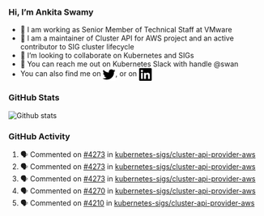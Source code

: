 ### Hi, I’m Ankita Swamy

- 💼 I am working as Senior Member of Technical Staff at VMware
- 👀 I am a maintainer of Cluster API for AWS project and an active contributor to SIG cluster lifecycle
- 💞️ I’m looking to collaborate on Kubernetes and SIGs
- 💬 You can reach me out on Kubernetes Slack with handle @swan
- You can also find me on <a href="https://twitter.com/SwamyAnkita" target="blank"><img align="center" src="https://raw.githubusercontent.com/Ankitasw/Ankitasw/master/svg/twitter.svg" alt="Ankitasw" height="25" width="25" color="#1DA1f2" /></a>, or on <a href="https://www.linkedin.com/in/Ankitaswamy/" target="blank"><img align="center" src="https://raw.githubusercontent.com/Ankitasw/Ankitasw/master/svg/linkedin.svg" alt="Ankitasw" height="25" width="25" /></a>

### GitHub Stats
![Github stats](https://github-readme-stats.vercel.app/api?username=Ankitasw&count_private=true&show_icons=true&theme=tokyonight)

### GitHub Activity 
<!--START_SECTION:activity-->
1. 🗣 Commented on [#4273](https://github.com/kubernetes-sigs/cluster-api-provider-aws/issues/4273) in [kubernetes-sigs/cluster-api-provider-aws](https://github.com/kubernetes-sigs/cluster-api-provider-aws)
2. 🗣 Commented on [#4273](https://github.com/kubernetes-sigs/cluster-api-provider-aws/issues/4273) in [kubernetes-sigs/cluster-api-provider-aws](https://github.com/kubernetes-sigs/cluster-api-provider-aws)
3. 🗣 Commented on [#4273](https://github.com/kubernetes-sigs/cluster-api-provider-aws/issues/4273) in [kubernetes-sigs/cluster-api-provider-aws](https://github.com/kubernetes-sigs/cluster-api-provider-aws)
4. 🗣 Commented on [#4270](https://github.com/kubernetes-sigs/cluster-api-provider-aws/issues/4270) in [kubernetes-sigs/cluster-api-provider-aws](https://github.com/kubernetes-sigs/cluster-api-provider-aws)
5. 🗣 Commented on [#4210](https://github.com/kubernetes-sigs/cluster-api-provider-aws/issues/4210) in [kubernetes-sigs/cluster-api-provider-aws](https://github.com/kubernetes-sigs/cluster-api-provider-aws)
<!--END_SECTION:activity-->
